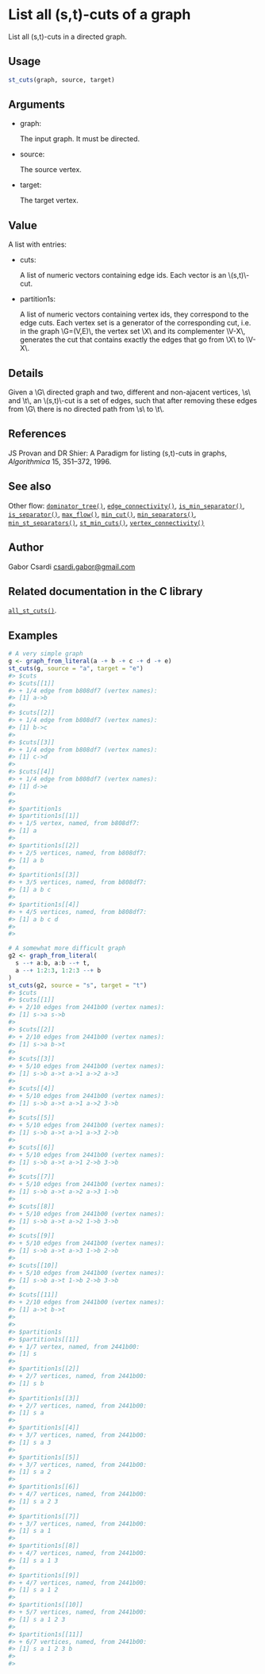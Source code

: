 # List all (s,t)-cuts of a graph

List all (s,t)-cuts in a directed graph.

## Usage

``` r
st_cuts(graph, source, target)
```

## Arguments

- graph:

  The input graph. It must be directed.

- source:

  The source vertex.

- target:

  The target vertex.

## Value

A list with entries:

- cuts:

  A list of numeric vectors containing edge ids. Each vector is an
  \\(s,t)\\-cut.

- partition1s:

  A list of numeric vectors containing vertex ids, they correspond to
  the edge cuts. Each vertex set is a generator of the corresponding
  cut, i.e. in the graph \\G=(V,E)\\, the vertex set \\X\\ and its
  complementer \\V-X\\, generates the cut that contains exactly the
  edges that go from \\X\\ to \\V-X\\.

## Details

Given a \\G\\ directed graph and two, different and non-ajacent
vertices, \\s\\ and \\t\\, an \\(s,t)\\-cut is a set of edges, such that
after removing these edges from \\G\\ there is no directed path from
\\s\\ to \\t\\.

## References

JS Provan and DR Shier: A Paradigm for listing (s,t)-cuts in graphs,
*Algorithmica* 15, 351–372, 1996.

## See also

Other flow:
[`dominator_tree()`](https://r.igraph.org/reference/dominator_tree.md),
[`edge_connectivity()`](https://r.igraph.org/reference/edge_connectivity.md),
[`is_min_separator()`](https://r.igraph.org/reference/is_min_separator.md),
[`is_separator()`](https://r.igraph.org/reference/is_separator.md),
[`max_flow()`](https://r.igraph.org/reference/max_flow.md),
[`min_cut()`](https://r.igraph.org/reference/min_cut.md),
[`min_separators()`](https://r.igraph.org/reference/min_separators.md),
[`min_st_separators()`](https://r.igraph.org/reference/min_st_separators.md),
[`st_min_cuts()`](https://r.igraph.org/reference/st_min_cuts.md),
[`vertex_connectivity()`](https://r.igraph.org/reference/vertex_connectivity.md)

## Author

Gabor Csardi <csardi.gabor@gmail.com>

## Related documentation in the C library

[`all_st_cuts()`](https://igraph.org/c/html/latest/igraph-Flows.html#igraph_all_st_cuts).

## Examples

``` r
# A very simple graph
g <- graph_from_literal(a -+ b -+ c -+ d -+ e)
st_cuts(g, source = "a", target = "e")
#> $cuts
#> $cuts[[1]]
#> + 1/4 edge from b808df7 (vertex names):
#> [1] a->b
#> 
#> $cuts[[2]]
#> + 1/4 edge from b808df7 (vertex names):
#> [1] b->c
#> 
#> $cuts[[3]]
#> + 1/4 edge from b808df7 (vertex names):
#> [1] c->d
#> 
#> $cuts[[4]]
#> + 1/4 edge from b808df7 (vertex names):
#> [1] d->e
#> 
#> 
#> $partition1s
#> $partition1s[[1]]
#> + 1/5 vertex, named, from b808df7:
#> [1] a
#> 
#> $partition1s[[2]]
#> + 2/5 vertices, named, from b808df7:
#> [1] a b
#> 
#> $partition1s[[3]]
#> + 3/5 vertices, named, from b808df7:
#> [1] a b c
#> 
#> $partition1s[[4]]
#> + 4/5 vertices, named, from b808df7:
#> [1] a b c d
#> 
#> 

# A somewhat more difficult graph
g2 <- graph_from_literal(
  s --+ a:b, a:b --+ t,
  a --+ 1:2:3, 1:2:3 --+ b
)
st_cuts(g2, source = "s", target = "t")
#> $cuts
#> $cuts[[1]]
#> + 2/10 edges from 2441b00 (vertex names):
#> [1] s->a s->b
#> 
#> $cuts[[2]]
#> + 2/10 edges from 2441b00 (vertex names):
#> [1] s->a b->t
#> 
#> $cuts[[3]]
#> + 5/10 edges from 2441b00 (vertex names):
#> [1] s->b a->t a->1 a->2 a->3
#> 
#> $cuts[[4]]
#> + 5/10 edges from 2441b00 (vertex names):
#> [1] s->b a->t a->1 a->2 3->b
#> 
#> $cuts[[5]]
#> + 5/10 edges from 2441b00 (vertex names):
#> [1] s->b a->t a->1 a->3 2->b
#> 
#> $cuts[[6]]
#> + 5/10 edges from 2441b00 (vertex names):
#> [1] s->b a->t a->1 2->b 3->b
#> 
#> $cuts[[7]]
#> + 5/10 edges from 2441b00 (vertex names):
#> [1] s->b a->t a->2 a->3 1->b
#> 
#> $cuts[[8]]
#> + 5/10 edges from 2441b00 (vertex names):
#> [1] s->b a->t a->2 1->b 3->b
#> 
#> $cuts[[9]]
#> + 5/10 edges from 2441b00 (vertex names):
#> [1] s->b a->t a->3 1->b 2->b
#> 
#> $cuts[[10]]
#> + 5/10 edges from 2441b00 (vertex names):
#> [1] s->b a->t 1->b 2->b 3->b
#> 
#> $cuts[[11]]
#> + 2/10 edges from 2441b00 (vertex names):
#> [1] a->t b->t
#> 
#> 
#> $partition1s
#> $partition1s[[1]]
#> + 1/7 vertex, named, from 2441b00:
#> [1] s
#> 
#> $partition1s[[2]]
#> + 2/7 vertices, named, from 2441b00:
#> [1] s b
#> 
#> $partition1s[[3]]
#> + 2/7 vertices, named, from 2441b00:
#> [1] s a
#> 
#> $partition1s[[4]]
#> + 3/7 vertices, named, from 2441b00:
#> [1] s a 3
#> 
#> $partition1s[[5]]
#> + 3/7 vertices, named, from 2441b00:
#> [1] s a 2
#> 
#> $partition1s[[6]]
#> + 4/7 vertices, named, from 2441b00:
#> [1] s a 2 3
#> 
#> $partition1s[[7]]
#> + 3/7 vertices, named, from 2441b00:
#> [1] s a 1
#> 
#> $partition1s[[8]]
#> + 4/7 vertices, named, from 2441b00:
#> [1] s a 1 3
#> 
#> $partition1s[[9]]
#> + 4/7 vertices, named, from 2441b00:
#> [1] s a 1 2
#> 
#> $partition1s[[10]]
#> + 5/7 vertices, named, from 2441b00:
#> [1] s a 1 2 3
#> 
#> $partition1s[[11]]
#> + 6/7 vertices, named, from 2441b00:
#> [1] s a 1 2 3 b
#> 
#> 
```
